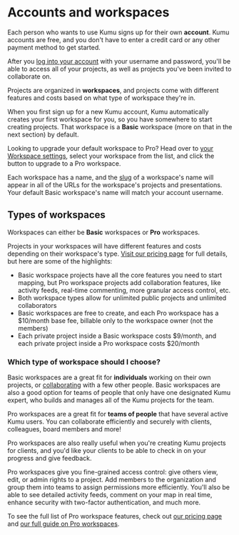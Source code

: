 # Accounts and workspaces

Each person who wants to use Kumu signs up for their own **account**. Kumu accounts are free, and you don't have to enter a credit card or any other payment method to get started.

After you [log into your account](https://kumu.io/login) with your username and password, you'll be able to access all of your projects, as well as projects you've been invited to collaborate on.

Projects are organized in **workspaces**, and projects come with different features and costs based on what type of workspace they're in.

When you first sign up for a new Kumu account, Kumu automatically creates your first workspace for you, so you have somewhere to start creating projects. That workspace is a **Basic** workspace (more on that in the next section) by default.

<div class="alert alert-info">
  <p>
    Looking to upgrade your default workspace to Pro? Head over to <a href="https://kumu.io/settings#workspaces" class="alert-link">your Workspace settings</a>, select your workspace from the list, and click the button to upgrade to a Pro workspace.
  </p>
</div>

Each workspace has a name, and the [slug](/guides/slugs.md) of a workspace's name will appear in all of the URLs for the workspace's projects and presentations. Your default Basic workspace's name will match your account username.


## Types of workspaces

Workspaces can either be **Basic** workspaces or **Pro** workspaces.

Projects in your workspaces will have different features and costs depending on their workspace's type. [Visit our pricing page](https://kumu.io/pricing) for full details, but here are some of the highlights:
- Basic workspace projects have all the core features you need to start mapping, but Pro workspace projects add collaboration features, like activity feeds, real-time commenting, more granular access control, etc.
- Both workspace types allow for unlimited public projects and unlimited collaborators
- Basic workspaces are free to create, and each Pro workspace has a $10/month base fee, billable only to the workspace owner (not the members)
- Each private project inside a Basic workspace costs $9/month, and each private project inside a Pro workspace costs $20/month


### Which type of workspace should I choose?

Basic workspaces are a great fit for **individuals** working on their own projects, or [collaborating](/overview/collaboration.md#add-a-contributor) with a few other people. Basic workspaces are also a good option for teams of people that only have one designated Kumu expert, who builds and manages all of the Kumu projects for the team.

Pro workspaces are a great fit for **teams of people** that have several active Kumu users. You can collaborate efficiently and securely with clients, colleagues, board members and more!

Pro workspaces are also really useful when you're creating Kumu projects for clients, and you'd like your clients to be able to check in on your progress and give feedback.

Pro workspaces give you fine-grained access control: give others view, edit, or admin rights to a project. Add members to the organization and group them into teams to assign permissions more efficiently. You'll also be able to see detailed activity feeds, comment on your map in real time, enhance security with two-factor authentication, and much more.

To see the full list of Pro workspace features, check out [our pricing page](https://kumu.io/pricing) and [our full guide on Pro workspaces](/guides/pro-workspaces.md).



